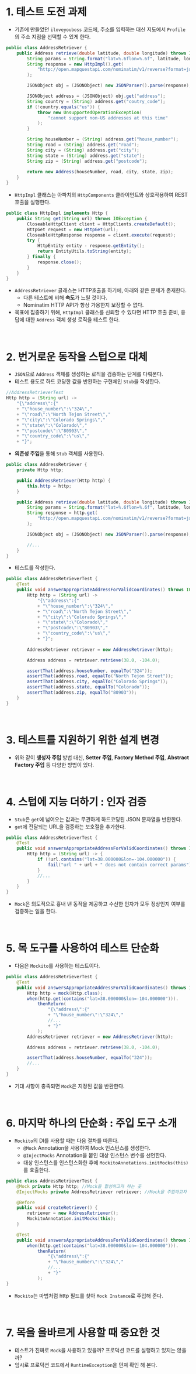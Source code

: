 # 1. 테스트 도전 과제
- 기존에 만들었던 `iloveyouboss` 코드에, 주소를 입력하는 대신 지도에서 `Profile`의 주소 지점을 선택할 수 있게 한다.

```java
public class AddressRetriever {
    public Address retrieve(double latitude, double longitude) throws IOException, ParseException {
        String params = String.format("lat=%.6flon=%.6f", latitude, longitude);
        String response = new HttpImpl().get(
            "http://open.mapquestapi.com/nominatim/v1/reverse?format=json&" + param
        );

        JSONObject obj = (JSONObject) new JSONParser().parse(response);

        JSONObject address = (JSONObject) obj.get("address");
        String country = (String) address.get("coutry_code");
        if (!country.equals("us")) {
            throw new UnsupportedOperationException(
                "cannot support non-US addresses at this time"
            );
        }

        String houseNumber = (String) address.get("house_number");
        String road = (String) address.get("road");
        String city = (String) address.get("city");
        String state = (String) address.get("state");
        String zip = (String) address.get("postcode");
        
        return new Address(houseNumber, road, city, state, zip);
    }
}
```

- `HttpImpl` 클래스는 아파치의 `HttpComponents` 클라이언트와 상호작용하여 REST 호출을 실행한다.

```java
public class HttpImpl implements Http {
    public String get(String url) throws IOException {
        CloseableHttpClient client = HttpClients.createDefault();
        HttpGet request = new HttpGet(url);
        CloseableHttpResponse response = client.execute(request);
        try {
            HttpEntity entity - response.getEntity();
            return EntityUtils.toString(entity);
        } finally {
            response.close();
        }
    }
}
```

- `AddressRetriever` 클래스는 HTTP호출을 하기에, 아래와 같은 문제가 존재한다.
  - 다른 테스트에 비해 **속도**가 느릴 것이다.
  - Nominatim HTTP API가 항상 가용한지 보장할 수 없다.
- 목표에 집중하기 위해, `HttpImpl` 클래스를 신뢰할 수 있다면 HTTP 호출 준비, 응답에 대한 `Address` 객체 생성 로직을 테스트 한다.

</br>

# 2. 번거로운 동작을 스텁으로 대체
- `JSON`으로 `Address` 객체를 생성하는 로직을 검증하는 단계를 다뤄본다.
- 테스트 용도로 하드 코딩한 값을 반환하는 구현체인 `Stub`을 작성한다.

```java
//AddressRetrieverTest
Http http = (String url) -> 
    "{\"address\":{"
    + "\"house_number\":\"324\","
    + "\"road\":\"North Tejon Street\","
    + "\"city\":\"Colorado Springs\","
    + "\"state\":\"Colorado\","
    + "\"postcode\":\"80903\","
    + "\"country_code\":\"us\","
    + "}";
```

- **의존성 주입**을 통해 `Stub` 객체를 사용한다.

```java
public class AddressRetriever {
    private Http http;

    public AddressRetriever(Http http) {
        this.http = http;
    }

    public Address retrieve(double latitude, double longitude) throws IOException, ParseException {
        String params = String.format("lat=%.6flon=%.6f", latitude, longitude);
        String response = http.get(
            "http://open.mapquestapi.com/nominatim/v1/reverse?format=json&" + param
        );

        JSONObject obj = (JSONObject) new JSONParser().parse(response);

        //...
    }
}
```

- 테스트를 작성한다.

```java
public class AddressRetrieverTest {
    @Test
    public void answerAppropriateAddressForValidCoordinates() throws IOException, ParseException {
        Http http = (String url) -> 
            "{\"address\":{"
            + "\"house_number\":\"324\","
            + "\"road\":\"North Tejon Street\","
            + "\"city\":\"Colorado Springs\","
            + "\"state\":\"Colorado\","
            + "\"postcode\":\"80903\","
            + "\"country_code\":\"us\","
            + "}";
        
        AddressRetriever retriever = new AddressRetriever(http);

        Address address = retriever.retrieve(38.0, -104.0);

        assertThat(address.houseNumber, equalTo("324"));
        assertThat(address.road, equalTo("North Tejon Street"));
        assertThat(address.city, equalTo("Colorado Springs"));
        assertThat(address.state, equalTo("Colorado"));
        assertThat(address.zip, equalTo("80903"));
    }
}
```

</br>

# 3. 테스트를 지원하기 위한 설계 변경
- 위와 같이 **생성자 주입** 방법 대신, **Setter 주입**, **Factory Method 주입**, **Abstract Factory 주입** 등 다양한 방법이 있다.

</br>

# 4. 스텁에 지능 더하기 : 인자 검증
- `Stub`은 `get`에 넘어오는 값과는 무관하게 하드코딩된 JSON 문자열을 반환한다.
- `get`에 전달되는 URL을 검증하는 보호절을 추가한다.

```java
public class AddressRetrieverTest {
    @Test
    public void answersAppropriateAddressForValidCoordinates() throws IOException, ParseException {
        Http http = (String url) -> {
            if (!url.contains("lat=38.000000&lon=-104.000000")) {
                fail("url " + url + " does not contain correct params");
            }
            //...
        }
    }
}
```

- `Mock`은 의도적으로 흉내 낸 동작을 제공하고 수신한 인자가 모두 정상인지 여부를 검증하는 일을 한다.

</br>

# 5. 목 도구를 사용하여 테스트 단순화
- 다음은 `Mockito`를 사용하는 테스트이다.

```java
public class AddressRetrieverTest {
    @Test
    public void answersAppropriateAddressForValidCoordinates() throws IOException, ParseException {
        Http http = mock(Http.class);
        when(http.get(contains("lat=38.000000&lon=-104.000000"))).
            thenReturn(
                "{\"address\":{"
                + "\"house_number\":\"324\","
                //...
                + "}"
            );
        AddressRetriever retriever = new AddressRetriever(http);

        Address address = retriever.retrieve(38.0, -104.0);

        assertThat(address.houseNumber, equalTo("324"));
        //...
    }
}
```

- 기대 사항이 충족되면 `Mock`은 지정된 값을 반환한다.

</br>

# 6. 마지막 하나의 단순화 : 주입 도구 소개
- `Mockito`의 DI를 사용할 때는 다음 절차를 따른다.
  - `@Mock` Annotation을 사용하여 Mock 인스턴스를 생성한다.
  - `@InjectMocks` Annotation을 붙인 대상 인스턴스 변수를 선언한다.
  - 대상 인스턴스를 인스턴스화한 후에 `MockitoAnnotations.initMocks(this)`를 호출한다.

```java
public class AddressRetrieverTest {
    @Mock private Http http; //Mock을 합성하고자 하는 곳
    @InjectMocks private AddressRetriever retriever; //Mock을 주입하고자 하는 대상

    @Before
    public void createRetriever() {
        retriever = new AddressRetriever();
        MockitoAnnotation.initMocks(this);
    }

    @Test
    public void answersAppropriateAddressForValidCoordinates() throws IOException, ParseException {
        when(http.get(contains("lat=38.000000&lon=-104.000000"))).
            thenReturn(
                "{\"address\":{"
                + "\"house_number\":\"324\","
                //...
                + "}"
            );
}
```

- `Mockito`는 마법처럼 http 필드를 찾아 `Mock Instance`로 주입해 준다.

</br>

# 7. 목을 올바르게 사용할 때 중요한 것
- 테스트가 진짜로 `Mock`을 사용하고 있을까? 프로덕션 코드를 실행하고 있지는 않을까?
- 임시로 프로덕션 코드에서 `RuntimeException`을 던져 확인 해 본다.
